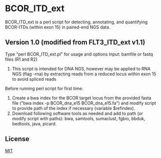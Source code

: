 # BCOR_ITD_ext
BCOR_ITD_ext is a perl script for detecting, annotating, and quantifying BCOR-ITDs (within exon 15) in paired-end NGS data.

## Version 1.0 (modified from FLT3_ITD_ext v1.1)
Type "perl BCOR_ITD_ext.pl" for usage and options 
Input: bamfile or fastq files (R1 and R2)
1. This script is intended for DNA NGS, however may be applied to RNA NGS (flag -rna) by extracting reads from a reduced locus within exon 15 to avoid spliced reads

Before running perl script for first time:
1. Create a bwa index for the BCOR target locus from the provided fasta file ("bwa index -p BCOR_dna_e15 BCOR_dna_e15.fa") and modify script to provide path of the index if necessary (variable $refindex).
2. Download following software tools as needed and add to path (or modify script with paths): bwa, samtools, sumaclust, fgbio, bbduk, bedtools, java, picard.

## License
[MIT](https://choosealicense.com/licenses/mit/)
